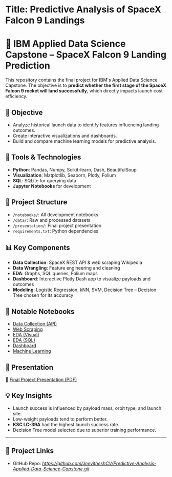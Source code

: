 
# Title: Predictive Analysis of SpaceX Falcon 9 Landings

# 🚀 IBM Applied Data Science Capstone – SpaceX Falcon 9 Landing Prediction

This repository contains the final project for IBM's Applied Data Science Capstone. The objective is to **predict whether the first stage of the SpaceX Falcon 9 rocket will land successfully**, which directly impacts launch cost efficiency.

## 📌 Objective

- Analyze historical launch data to identify features influencing landing outcomes.
- Create interactive visualizations and dashboards.
- Build and compare machine learning models for predictive analysis.

## 🧰 Tools & Technologies

- **Python**: Pandas, Numpy, Scikit-learn, Dash, BeautifulSoup
- **Visualization**: Matplotlib, Seaborn, Plotly, Folium
- **SQL**: SQLite for querying data
- **Jupyter Notebooks** for development

## 📂 Project Structure

- `/notebooks/`: All development notebooks
- `/data/`: Raw and processed datasets
- `/presentation/`: Final project presentation
- `requirements.txt`: Python dependencies

## 📊 Key Components

- **Data Collection**: SpaceX REST API & web scraping Wikipedia
- **Data Wrangling**: Feature engineering and cleaning
- **EDA**: Graphs, SQL queries, Folium maps
- **Dashboard**: Interactive Plotly Dash app to visualize payloads and outcomes
- **Modeling**: Logistic Regression, kNN, SVM, Decision Tree – Decision Tree chosen for its accuracy

## 📎 Notable Notebooks

- [Data Collection (API)](Notebooks/DataCollection_API.ipynb)
- [Web Scraping](Notebooks/DataCollection_Webscraping.ipynb)
- [EDA (Visual)](Notebooks/EDA_DataVisualization.ipynb)
- [EDA (SQL)](Notebooks/EDA_SQL.ipynb)
- [Dashboard](Notebooks/spacex_dash_app.py)
- [Machine Learning](Notebooks/Machine_Learning_Prediction.ipynb)


## 🎥 Presentation

📄 [Final Project Presentation (PDF)](Presentation/Final_Presentation.pdf)

## 💡 Key Insights

- Launch success is influenced by payload mass, orbit type, and launch site.
- Low-weight payloads tend to perform better.
- **KSC LC-39A** had the highest launch success rate.
- Decision Tree model selected due to superior training performance.

---

## 🔗 Project Links

- GitHub Repo: *https://github.com/JeevitheshCV/Predictive-Analysis-Applied-Data-Science-Capstone.git*




